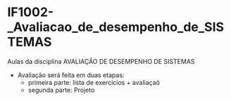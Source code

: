 # IF1002-_Avaliacao_de_desempenho_de_SISTEMAS
Aulas da disciplina AVALIAÇÂO DE DESEMPENHO DE SISTEMAS

- Avaliação será feita em duas etapas:
  - primeira parte: lista de exercícios + avaliaçaõ
  - segunda parte: Projeto
